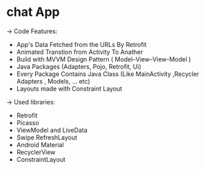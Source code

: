 # chat App


-> Code Features:

* App's Data Fetched from the URLs By Retrofit
* Animated Transtion from Activity To Anather
* Build with MVVM Design Pattern ( Model–View–View-Model )
* Java Packages (Adapters, Pojo, Retrofit, Ui)
* Every Package Contains Java Class (Like MainActivity ,Recycler Adapters , Models, ... etc)
* Layouts made with Constraint Layout

-> Used libraries:
* Retrofit
* Picasso
* ViewModel and LiveData
* Swipe RefreshLayout
* Android Material
* RecyclerView
* ConstraintLayout
